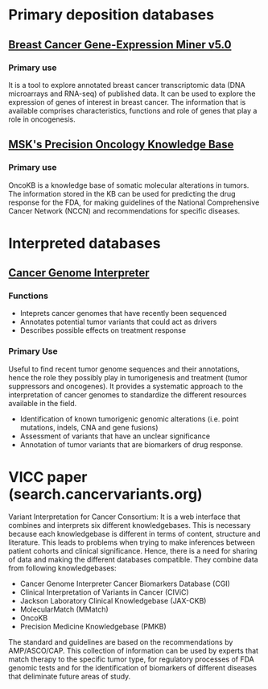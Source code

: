 # Primary deposition databases 

## [Breast Cancer Gene-Expression Miner v5.0](http://bcgenex.ico.unicancer.fr/BC-GEM/GEM-Accueil.php?js=1)
### Primary use
It is a tool to explore annotated breast cancer transcriptomic data (DNA microarrays and RNA-seq) of published data.
It can be used to explore the expression of genes of interest in breast cancer. 
The information that is available comprises characteristics, functions and role of genes that play a role in oncogenesis. 

## [MSK's Precision Oncology Knowledge Base](https://www.oncokb.org/)
### Primary use
OncoKB is a knowledge base of somatic molecular alterations in tumors. The information stored in the KB can be used
for predicting the drug response for the FDA, for making guidelines of the National Comprehensive Cancer Network (NCCN) and recommendations for specific diseases. 



# Interpreted databases
## [Cancer Genome Interpreter](https://www.cancergenomeinterpreter.org/home)
### Functions
* Inteprets cancer genomes that have recently been sequenced
* Annotates potential tumor variants that could act as drivers
* Describes possible effects on treatment response

### Primary Use
Useful to find recent tumor genome sequences and their annotations, hence the role they possibly play in tumorigenesis and treatment (tumor suppressors and oncogenes). It provides a systematic approach to the interpretation of cancer genomes to standardize the different resources available in the field.
* Identification of known tumorigenic genomic alterations (i.e. point mutations, indels, CNA and gene fusions)
* Assessment of variants that have an unclear significance
* Annotation of tumor variants that are biomarkers of drug response.



# VICC paper (search.cancervariants.org)
Variant Interpretation for Cancer Consortium: It is a web interface that combines and interprets six different
knowledgebases. This is necessary because each knowledgebase is different in terms of content, structure and 
literature. This leads to problems when trying to make inferences between patient cohorts and clinical
significance. Hence, there is a need for sharing of data and making the different databases compatible. 
They combine data from following knowledgebases:
* Cancer Genome Interpreter Cancer Biomarkers Database (CGI)
* Clinical Interpretation of Variants in Cancer (CIViC)
* Jackson Laboratory Clinical Knowledgebase (JAX-CKB)
* MolecularMatch (MMatch)
* OncoKB
* Precision Medicine Knowledgebase (PMKB)

The standard and guidelines are based on the recommendations by AMP/ASCO/CAP.
This collection of information can be used by experts that match therapy to the specific tumor type, for regulatory 
processes of FDA genomic tests and for the identification of biomarkers of different diseases that deliminate future 
areas of study. 

